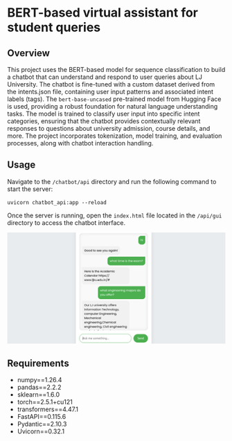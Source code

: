 #  BERT-based virtual assistant for student queries

## Overview

This project uses the BERT-based model for sequence classification to build a chatbot that can understand and respond to user queries about LJ University. The chatbot is fine-tuned with a custom dataset derived from the intents.json file, containing user input patterns and associated intent labels (tags). The `bert-base-uncased` pre-trained model from Hugging Face is used, providing a robust foundation for natural language understanding tasks. The model is trained to classify user input into specific intent categories, ensuring that the chatbot provides contextually relevant responses to questions about university admission, course details, and more. The project incorporates tokenization, model training, and evaluation processes, along with chatbot interaction handling.

## Usage

Navigate to the `/chatbot/api` directory and run the following command to start the server:

```
uvicorn chatbot_api:app --reload
```
Once the server is running, open the `index.html` file located in the `/api/gui` directory to access the chatbot interface.

![](screenshot.png)

## Requirements

- numpy==1.26.4
- pandas==2.2.2
- sklearn==1.6.0
- torch==2.5.1+cu121
- transformers==4.47.1
- FastAPI==0.115.6
- Pydantic==2.10.3
- Uvicorn==0.32.1


